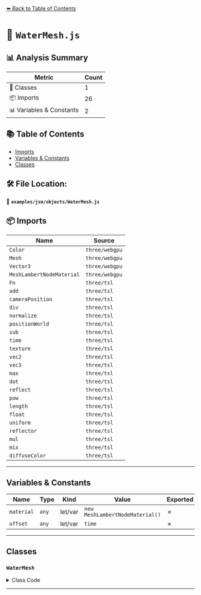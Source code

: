 [⬅️ Back to Table of Contents](../../../index.md)

# 📄 `WaterMesh.js`

## 📊 Analysis Summary

| Metric | Count |
|--------|-------|
| 🧱 Classes | 1 |
| 📦 Imports | 26 |
| 📊 Variables & Constants | 2 |

## 📚 Table of Contents

- [Imports](#imports)
- [Variables & Constants](#variables-constants)
- [Classes](#classes)

## 🛠️ File Location:
📂 **`examples/jsm/objects/WaterMesh.js`**

## 📦 Imports

| Name | Source |
|------|--------|
| `Color` | `three/webgpu` |
| `Mesh` | `three/webgpu` |
| `Vector3` | `three/webgpu` |
| `MeshLambertNodeMaterial` | `three/webgpu` |
| `Fn` | `three/tsl` |
| `add` | `three/tsl` |
| `cameraPosition` | `three/tsl` |
| `div` | `three/tsl` |
| `normalize` | `three/tsl` |
| `positionWorld` | `three/tsl` |
| `sub` | `three/tsl` |
| `time` | `three/tsl` |
| `texture` | `three/tsl` |
| `vec2` | `three/tsl` |
| `vec3` | `three/tsl` |
| `max` | `three/tsl` |
| `dot` | `three/tsl` |
| `reflect` | `three/tsl` |
| `pow` | `three/tsl` |
| `length` | `three/tsl` |
| `float` | `three/tsl` |
| `uniform` | `three/tsl` |
| `reflector` | `three/tsl` |
| `mul` | `three/tsl` |
| `mix` | `three/tsl` |
| `diffuseColor` | `three/tsl` |


---

## Variables & Constants

| Name | Type | Kind | Value | Exported |
|------|------|------|-------|----------|
| `material` | `any` | let/var | `new MeshLambertNodeMaterial()` | ✗ |
| `offset` | `any` | let/var | `time` | ✗ |


---

## Classes

### `WaterMesh`

<details><summary>Class Code</summary>

```ts
class WaterMesh extends Mesh {

	/**
	 * Constructs a new water mesh.
	 *
	 * @param {BufferGeometry} geometry - The water mesh's geometry.
	 * @param {WaterMesh~Options} [options] - The configuration options.
	 */
	constructor( geometry, options ) {

		const material = new MeshLambertNodeMaterial();

		super( geometry, material );

		/**
		 * This flag can be used for type testing.
		 *
		 * @type {boolean}
		 * @readonly
		 * @default true
		 */
		this.isWaterMesh = true;

		/**
		 * The effect's resolution scale.
		 *
		 * @type {number}
		 * @default 0.5
		 */
		this.resolution = options.resolution !== undefined ? options.resolution : 0.5;

		// Uniforms

		/**
		 * The water's normal map.
		 *
		 * @type {TextureNode}
		 */
		this.waterNormals = texture( options.waterNormals );

		/**
		 * The alpha value.
		 *
		 * @type {UniformNode<float>}
		 * @default 1
		 */
		this.alpha = uniform( options.alpha !== undefined ? options.alpha : 1.0 );

		/**
		 * The size value.
		 *
		 * @type {UniformNode<float>}
		 * @default 1
		 */
		this.size = uniform( options.size !== undefined ? options.size : 1.0 );

		/**
		 * The sun color.
		 *
		 * @type {UniformNode<color>}
		 * @default 0xffffff
		 */
		this.sunColor = uniform( new Color( options.sunColor !== undefined ? options.sunColor : 0xffffff ) );

		/**
		 * The sun direction.
		 *
		 * @type {UniformNode<vec3>}
		 * @default (0.70707,0.70707,0.0)
		 */
		this.sunDirection = uniform( options.sunDirection !== undefined ? options.sunDirection : new Vector3( 0.70707, 0.70707, 0.0 ) );

		/**
		 * The water color.
		 *
		 * @type {UniformNode<color>}
		 * @default 0x7f7f7f
		 */
		this.waterColor = uniform( new Color( options.waterColor !== undefined ? options.waterColor : 0x7f7f7f ) );

		/**
		 * The distortion scale.
		 *
		 * @type {UniformNode<float>}
		 * @default 20
		 */
		this.distortionScale = uniform( options.distortionScale !== undefined ? options.distortionScale : 20.0 );

		// TSL

		const getNoise = Fn( ( [ uv ] ) => {

			const offset = time;

			const uv0 = add( div( uv, 103 ), vec2( div( offset, 17 ), div( offset, 29 ) ) ).toVar();
			const uv1 = div( uv, 107 ).sub( vec2( div( offset, - 19 ), div( offset, 31 ) ) ).toVar();
			const uv2 = add( div( uv, vec2( 8907.0, 9803.0 ) ), vec2( div( offset, 101 ), div( offset, 97 ) ) ).toVar();
			const uv3 = sub( div( uv, vec2( 1091.0, 1027.0 ) ), vec2( div( offset, 109 ), div( offset, - 113 ) ) ).toVar();

			const sample0 = this.waterNormals.sample( uv0 );
			const sample1 = this.waterNormals.sample( uv1 );
			const sample2 = this.waterNormals.sample( uv2 );
			const sample3 = this.waterNormals.sample( uv3 );

			const noise = sample0.add( sample1 ).add( sample2 ).add( sample3 );

			return noise.mul( 0.5 ).sub( 1 );

		} );

		const noise = getNoise( positionWorld.xz.mul( this.size ) );
		const surfaceNormal = normalize( noise.xzy.mul( 1.5, 1.0, 1.5 ) );

		const worldToEye = cameraPosition.sub( positionWorld );
		const eyeDirection = normalize( worldToEye );

		const reflection = normalize( reflect( this.sunDirection.negate(), surfaceNormal ) );
		const direction = max( 0.0, dot( eyeDirection, reflection ) );
		const specularLight = pow( direction, 100 ).mul( this.sunColor ).mul( 2.0 );
		const diffuseLight = max( dot( this.sunDirection, surfaceNormal ), 0.0 ).mul( this.sunColor ).mul( 0.5 );

		const distance = length( worldToEye );

		const distortion = surfaceNormal.xz.mul( float( 0.001 ).add( float( 1.0 ).div( distance ) ) ).mul( this.distortionScale );

		// Material

		material.transparent = true;

		material.opacityNode = this.alpha;

		material.receivedShadowPositionNode = positionWorld.add( distortion );

		material.setupOutgoingLight = () => diffuseColor.rgb; // backwards compatibility

		material.colorNode = Fn( () => {

			const mirrorSampler = reflector();
			mirrorSampler.uvNode = mirrorSampler.uvNode.add( distortion );
			mirrorSampler.resolution = this.resolution;

			this.add( mirrorSampler.target );

			const theta = max( dot( eyeDirection, surfaceNormal ), 0.0 );
			const rf0 = float( 0.3 );
			const reflectance = mul( pow( float( 1.0 ).sub( theta ), 5.0 ), float( 1.0 ).sub( rf0 ) ).add( rf0 );
			const scatter = max( 0.0, dot( surfaceNormal, eyeDirection ) ).mul( this.waterColor );
			const albedo = mix( this.sunColor.mul( diffuseLight ).mul( 0.3 ).add( scatter ), mirrorSampler.rgb.mul( specularLight ).add( mirrorSampler.rgb.mul( 0.9 ) ).add( vec3( 0.1 ) ), reflectance );

			return albedo;

		} )();

	}

}
```
</details>


---